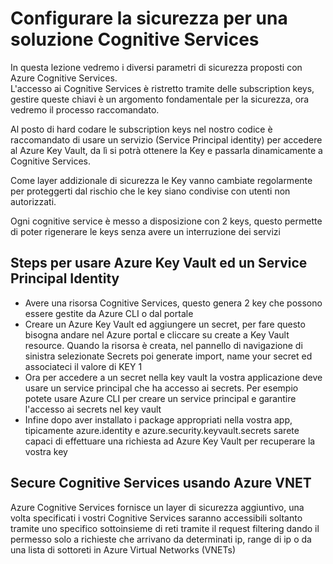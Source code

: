 # Configurare la sicurezza per una soluzione Cognitive Services

In questa lezione vedremo i diversi parametri di sicurezza proposti con Azure Cognitive Services.<br>
L'accesso ai Cognitive Services è ristretto tramite delle subscription keys, gestire queste chiavi è un argomento fondamentale per la sicurezza, ora vedremo il processo raccomandato.

Al posto di hard codare le subscription keys nel nostro codice è raccomandato di usare un servizio (Service Principal identity) per accedere al Azure Key Vault, da lì si potrà ottenere la Key e passarla dinamicamente a Cognitive Services.

Come layer addizionale di sicurezza le Key vanno cambiate regolarmente per proteggerti dal rischio che le key siano condivise con utenti non autorizzati.

Ogni cognitive service è messo a disposizione con 2 keys, questo permette di poter rigenerare le keys senza avere un interruzione dei servizi

## Steps per usare Azure Key Vault ed un Service Principal Identity

- Avere una risorsa Cognitive Services, questo genera 2 key che possono essere gestite da Azure CLI o dal portale
- Creare un Azure Key Vault ed aggiungere un secret, per fare questo bisogna andare nel Azure portal e cliccare su create a Key Vault resource. Quando la risorsa è creata, nel pannello di navigazione di sinistra selezionate Secrets poi generate import, name your secret ed associateci il valore di KEY 1
- Ora per accedere a un secret nella key vault la vostra applicazione deve usare un service principal che ha accesso ai secrets. Per esempio potete usare Azure CLI per creare un service principal e garantire l'accesso ai secrets nel key vault
- Infine dopo aver installato i package appropriati nella vostra app, tipicamente azure.identity e azure.security.keyvault.secrets sarete capaci di effettuare una richiesta ad Azure Key Vault per recuperare la vostra key

## Secure Cognitive Services usando Azure VNET

Azure Cognitive Services fornisce un layer di sicurezza aggiuntivo, una volta specificati i vostri Cognitive Services saranno accessibili soltanto tramite uno specifico sottoinsieme di reti tramite il request filtering dando il permesso solo a richieste che arrivano da determinati ip, range di ip o da una lista di sottoreti in Azure Virtual Networks (VNETs)
